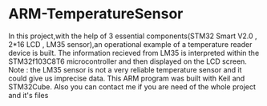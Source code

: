 # ARM-TemperatureSensor
In this project,with the help of 3 essential components(STM32 Smart V2.0 , 2*16 LCD , LM35 sensor),an operational example of a temperature reader device is built.
The information recieved from LM35 is interpreted within the STM32f103C8T6 microcontroller and then displayed on the LCD screen.
Note : the LM35 sensor is not a very reliable temperature sensor and it could give us imprecise data.
This ARM program was built with Keil and STM32Cube.
Also you can contact me if you are need of the whole project and it's files
